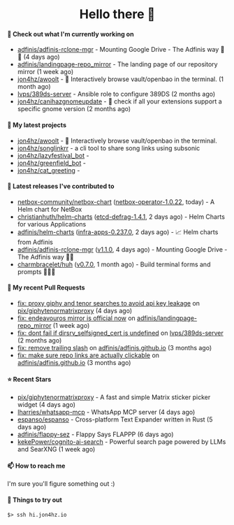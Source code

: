 <h1 align=center>Hello there 👋</h1>

#### 👷 Check out what I'm currently working on

- [adfinis/adfinis-rclone-mgr](https://github.com/adfinis/adfinis-rclone-mgr) - Mounting Google Drive - The Adfinis way 🧙✨ (4 days ago)
- [adfinis/landingpage-repo_mirror](https://github.com/adfinis/landingpage-repo_mirror) - The landing page of our repository mirror (1 week ago)
- [jon4hz/awoolt](https://github.com/jon4hz/awoolt) - 🐺 Interactively browse vault/openbao in the terminal. (1 month ago)
- [lvps/389ds-server](https://github.com/lvps/389ds-server) - Ansible role to configure 389DS (2 months ago)
- [jon4hz/canihazgnomeupdate](https://github.com/jon4hz/canihazgnomeupdate) - 🧙 check if all your extensions support a specific gnome version (2 months ago)

#### 🌱 My latest projects

- [jon4hz/awoolt](https://github.com/jon4hz/awoolt) - 🐺 Interactively browse vault/openbao in the terminal.
- [jon4hz/songlinkrr](https://github.com/jon4hz/songlinkrr) - a cli tool to share song links using subsonic
- [jon4hz/lazyfestival_bot](https://github.com/jon4hz/lazyfestival_bot) - 
- [jon4hz/greenfield_bot](https://github.com/jon4hz/greenfield_bot) - 
- [jon4hz/cat_greeting](https://github.com/jon4hz/cat_greeting) - 

#### 🔭 Latest releases I've contributed to

- [netbox-community/netbox-chart](https://github.com/netbox-community/netbox-chart) ([netbox-operator-1.0.22](https://github.com/netbox-community/netbox-chart/releases/tag/netbox-operator-1.0.22), today) - A Helm chart for NetBox
- [christianhuth/helm-charts](https://github.com/christianhuth/helm-charts) ([etcd-defrag-1.4.1](https://github.com/christianhuth/helm-charts/releases/tag/etcd-defrag-1.4.1), 2 days ago) - Helm Charts for various Applications
- [adfinis/helm-charts](https://github.com/adfinis/helm-charts) ([infra-apps-0.237.0](https://github.com/adfinis/helm-charts/releases/tag/infra-apps-0.237.0), 2 days ago) - 📈 Helm charts from Adfinis
- [adfinis/adfinis-rclone-mgr](https://github.com/adfinis/adfinis-rclone-mgr) ([v1.1.0](https://github.com/adfinis/adfinis-rclone-mgr/releases/tag/v1.1.0), 4 days ago) - Mounting Google Drive - The Adfinis way 🧙✨
- [charmbracelet/huh](https://github.com/charmbracelet/huh) ([v0.7.0](https://github.com/charmbracelet/huh/releases/tag/v0.7.0), 1 month ago) - Build terminal forms and prompts 🤷🏻‍♀️

#### 🔨 My recent Pull Requests

- [fix: proxy giphy and tenor searches to avoid api key leakage](https://github.com/pix/giphytenormatrixproxy/pull/1) on [pix/giphytenormatrixproxy](https://github.com/pix/giphytenormatrixproxy) (4 days ago)
- [fix: endeavouros mirror is official now](https://github.com/adfinis/landingpage-repo_mirror/pull/149) on [adfinis/landingpage-repo_mirror](https://github.com/adfinis/landingpage-repo_mirror) (1 week ago)
- [fix: dont fail if dirsrv_selfsigned_cert is undefined](https://github.com/lvps/389ds-server/pull/70) on [lvps/389ds-server](https://github.com/lvps/389ds-server) (2 months ago)
- [fix: remove trailing slash](https://github.com/adfinis/adfinis.github.io/pull/5) on [adfinis/adfinis.github.io](https://github.com/adfinis/adfinis.github.io) (3 months ago)
- [fix: make sure repo links are actually clickable](https://github.com/adfinis/adfinis.github.io/pull/4) on [adfinis/adfinis.github.io](https://github.com/adfinis/adfinis.github.io) (3 months ago)

#### ⭐ Recent Stars

- [pix/giphytenormatrixproxy](https://github.com/pix/giphytenormatrixproxy) - A fast and simple Matrix sticker picker widget (4 days ago)
- [lharries/whatsapp-mcp](https://github.com/lharries/whatsapp-mcp) - WhatsApp MCP server (4 days ago)
- [espanso/espanso](https://github.com/espanso/espanso) - Cross-platform Text Expander written in Rust (5 days ago)
- [adfinis/flappy-sez](https://github.com/adfinis/flappy-sez) - Flappy Says FLAPPP (6 days ago)
- [kekePower/cognito-ai-search](https://github.com/kekePower/cognito-ai-search) - Powerful search page powered by LLMs and SearXNG (1 week ago)

#### 📫 How to reach me
I'm sure you'll figure something out :)

#### 👀 Things to try out
```
$> ssh hi.jon4hz.io
```